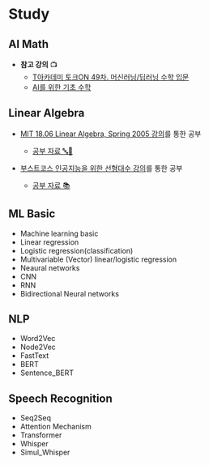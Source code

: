# Study

## AI Math
- **참고 강의** 📺
  - [T아카데미 토크ON 49차. 머신러닝/딥러닝 수학 입문](https://youtube.com/playlist?list=PL9mhQYIlKEhewXqJaTy_wd5emhDwW6JU6&si=DAFj1uX6jCgovNxP)
  - [AI를 위한 기초 수학](https://youtube.com/playlist?list=PL_iJu012NOxea6yN2PUzw8hQ2Aniog8ql&si=ScNHwPyMTClOlRyy)


## Linear Algebra
- [MIT 18.06 Linear Algebra, Spring 2005 강의](https://youtube.com/playlist?list=PLE7DDD91010BC51F8&si=xhU9hwC8e3WewbKC)를 통한 공부
  - [공부 자료 🔤📝](https://github.com/Hyeji-Jo/Study/tree/16eeb4619f5e67b54a606041fd8a5684932c16b8/Linear%20Algebra/MIT)  
  
- [부스트코스 인공지능을 위한 선형대수 강의](www.boostcourse.org/ai251)를 통한 공부
  - [공부 자료 📚](https://github.com/Hyeji-Jo/Study/tree/1d6a6ca570ffa4887484b82962199a30194e4fe5/Linear%20Algebra/%EC%9D%B8%EA%B3%B5%EC%A7%80%EB%8A%A5%EC%9D%84%20%EC%9C%84%ED%95%9C%20%EC%84%A0%ED%98%95%EB%8C%80%EC%88%98)


## ML Basic
- Machine learning basic
- Linear regression
- Logistic regression(classification)
- Multivariable (Vector) linear/logistic regression
- Neaural networks
- CNN
- RNN
- Bidirectional Neural networks


## NLP
- Word2Vec
- Node2Vec
- FastText
- BERT
- Sentence_BERT

## Speech Recognition
- Seq2Seq
- Attention Mechanism
- Transformer
- Whisper
- Simul_Whisper
